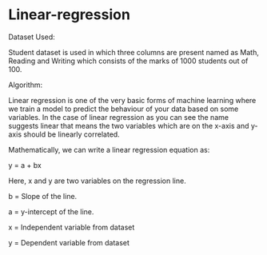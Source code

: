 # Linear-regression

Dataset Used:

Student dataset is used in which three columns are present named as Math, Reading and Writing
which consists of the marks of 1000 students out of 100.


Algorithm:


Linear regression is one of the very basic forms of machine learning where we train a model to
predict the behaviour of your data based on some variables. In the case of linear regression as you
can see the name suggests linear that means the two variables which are on the x-axis and y-axis
should be linearly correlated.

Mathematically, we can write a linear regression equation as:

y = a + bx

Here, x and y are two variables on the regression line.


b = Slope of the line.

a = y-intercept of the line.

x = Independent variable from dataset

y = Dependent variable from dataset
